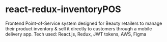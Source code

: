 # react-redux-inventoryPOS
Frontend Point-of-Service system designed for Beauty retailers to manage their product inventory &amp; sell it directly to customers through a mobile delivery app. Tech used: React.js, Redux, JWT tokens, AWS, Figma
